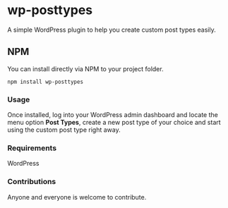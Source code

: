 # wp-posttypes
A simple WordPress plugin to help you create custom post types easily.

## NPM
You can install directly via NPM to your project folder.
```
npm install wp-posttypes
``` 

### Usage
Once installed, log into your WordPress admin dashboard and locate the menu option **Post Types**, create a new post type of your choice and start using the custom post type right away.

### Requirements
WordPress

### Contributions
Anyone and everyone is welcome to contribute. 

